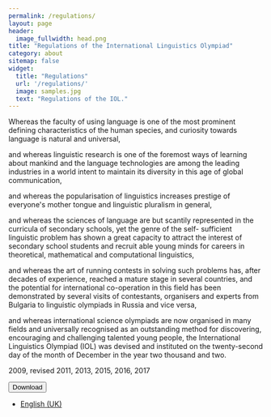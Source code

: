 ```yaml
---
permalink: /regulations/
layout: page
header:
  image_fullwidth: head.png
title: "Regulations of the International Linguistics Olympiad"
category: about
sitemap: false
widget:
  title: "Regulations"
  url: '/regulations/'
  image: samples.jpg
  text: "Regulations of the IOL."
---
```

Whereas the faculty of using language is one of the most prominent defining characteristics of the human species, and curiosity towards language is natural and universal,

and whereas linguistic research is one of the foremost ways of learning about mankind and the language technologies are among the leading industries in a world intent to maintain its diversity in this age of global communication,

and whereas the popularisation of linguistics increases prestige of everyone's mother tongue and linguistic pluralism in general,

and whereas the sciences of language are but scantily represented in the curricula of secondary schools, yet the genre of the self- sufficient linguistic problem has shown a great capacity to attract the interest of secondary school students and recruit able young minds for careers in theoretical, mathematical and computational linguistics,

and whereas the art of running contests in solving such problems has, after decades of experience, reached a mature stage in several countries, and the potential for international co-operation in this field has been demonstrated by several visits of contestants, organisers and experts from Bulgaria to linguistic olympiads in Russia and vice versa,

and whereas international science olympiads are now organised in many fields and universally recognised as an outstanding method for discovering, encouraging and challenging talented young people, the International Linguistics Olympiad (IOL) was devised and instituted on the twenty-second day of the month of December in the year two thousand and two.

2009, revised 2011, 2013, 2015, 2016, 2017

<button href="#" data-dropdown="drop1" aria-controls="drop1" aria-expanded="false" class="button dropdown small">Download</button><br>
<ul id="drop1" data-dropdown-content class="f-dropdown" aria-hidden="true">
  <li><a href="/rules/rules.pdf">English (UK)</a></li>
</ul>